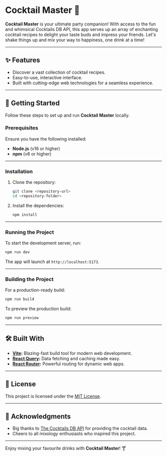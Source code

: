 # Cocktail Master 🍹

**Cocktail Master** is your ultimate party companion! With access to the fun and whimsical Cocktails DB API, this app serves up an array of enchanting cocktail recipes to delight your taste buds and impress your friends. Let's shake things up and mix your way to happiness, one drink at a time!

---

## ✨ Features

- Discover a vast collection of cocktail recipes.
- Easy-to-use, interactive interface.
- Built with cutting-edge web technologies for a seamless experience.

---

## 🚀 Getting Started

Follow these steps to set up and run **Cocktail Master** locally.

### Prerequisites

Ensure you have the following installed:

- **Node.js** (v16 or higher)
- **npm** (v8 or higher)

---

### Installation

1. Clone the repository:
   ```bash
   git clone <repository-url>
   cd <repository-folder>
   ```

2. Install the dependencies:
   ```bash
   npm install
   ```

---

### Running the Project

To start the development server, run:
```bash
npm run dev
```

The app will launch at `http://localhost:5173`.

---

### Building the Project

For a production-ready build:
```bash
npm run build
```

To preview the production build:
```bash
npm run preview
```

---

## 🛠️ Built With

- **[Vite](https://vitejs.dev/):** Blazing-fast build tool for modern web development.
- **[React Query](https://tanstack.com/query/latest):** Data fetching and caching made easy.
- **[React Router](https://reactrouter.com/):** Powerful routing for dynamic web apps.

---

## 📜 License

This project is licensed under the [MIT License](LICENSE).

---

## 🎉 Acknowledgments

- Big thanks to [The Cocktails DB API](https://www.thecocktaildb.com/) for providing the cocktail data.
- Cheers to all mixology enthusiasts who inspired this project.

---

Enjoy mixing your favourite drinks with **Cocktail Master**! 🍸
```
